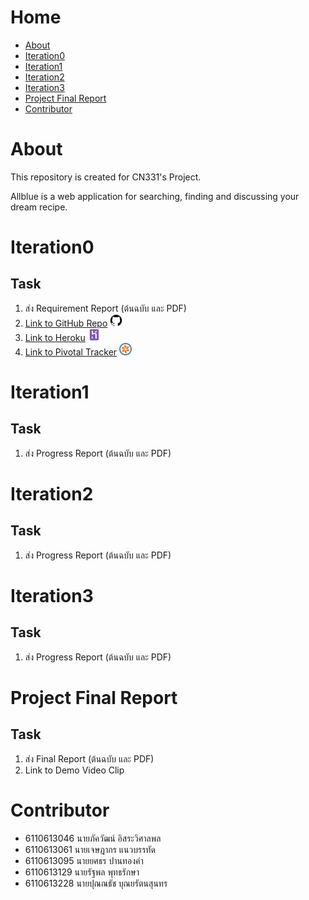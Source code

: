 # Home

- [About](#About)
- [Iteration0](#Iteration0)
- [Iteration1](#Iteration1)
- [Iteration2](#Iteration2)
- [Iteration3](#Iteration3)
- [Project Final Report](#Project-Final-Report)
- [Contributor](#Contributor)

# About

This repository is created for CN331's Project.

Allblue is a web application for searching, finding and discussing your dream recipe.

# Iteration0

## Task

1. ส่ง Requirement Report (ต้นฉบับ และ PDF)
2. [Link to GitHub Repo](https://github.com/6110613228/cn331-Project-Allblue) <img src="images/github.png" height="20px">
3. [Link to Heroku]() <img src="images/heroku.png" height="20px">
4. [Link to Pivotal Tracker](https://www.pivotaltracker.com/n/projects/2469972) <img src="images/pivotaltracker.png" height="20px">

# Iteration1

## Task
1. ส่ง Progress Report (ต้นฉบับ และ PDF)

# Iteration2

## Task

1. ส่ง Progress Report (ต้นฉบับ และ PDF)

# Iteration3

## Task

1. ส่ง Progress Report (ต้นฉบับ และ PDF)

# Project Final Report

## Task

1. ส่ง Final Report (ต้นฉบับ และ PDF)
2. Link to Demo Video Clip

# Contributor
- 6110613046 นายภัควัฒน์ อิสระวิศาลพล
- 6110613061 นายเจษฎากร แนวบรรทัด
- 6110613095 นายยศธร ปานทองคำ
- 6110613129 นายรัฐพล พุทธรักษา
- 6110613228 นายปุณณธัช บุณยรัตนสุนทร
